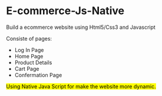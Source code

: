﻿# E-commerce-Js-Native
<p>Build a ecommerce website using Html5/Css3 and Javascript</p>
<p>Consiste of pages:</p>
<ul>
  <li>Log In Page</li>
  <li>Home Page</li>
  <li>Product Details</li>
  <li>Cart Page</li>
  <li>Confermation Page</li>
</ul>
<p><mark>Using Native Java Script for make the website more dynamic.</mark></p>

